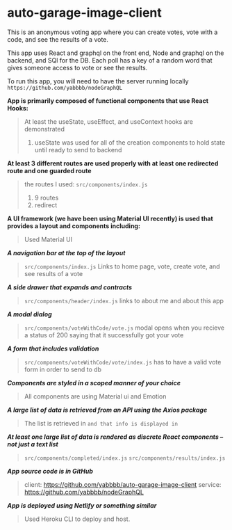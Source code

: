 # auto-garage-image-client

This is an anonymous voting app where you can create votes, vote with a code, and see the results of a vote. 

This app uses React and graphql on the front end, Node and graphql on the backend, and SQl for the DB. Each poll has a key of a random word that gives someone access to vote or see the results. 

To run this app, you will need to have the server running locally
    `https://github.com/yabbbb/nodeGraphQL`

**App is primarily composed of functional components that use React Hooks:**

>  At least the useState, useEffect, and useContext hooks are demonstrated
>   1. useState was used for all of the creation components to hold state until ready to send to backend

**At least 3 different routes are used properly with at least one redirected route and one guarded route**

> the routes I used:
> `src/components/index.js`
> 1. 9 routes
> 2. redirect

**A UI framework (we have been using Material UI recently) is used that provides a layout and components including:**
>
> Used Material UI

***A navigation bar at the top of the layout***
>
> `src/components/index.js`
> Links to home page, vote, create vote, and see results of a vote

***A side drawer that expands and contracts***
>
> `src/components/header/index.js`
> links to about me and about this app

***A modal dialog***
>
> `src/components/voteWithCode/vote.js`
> modal opens when you recieve a status of 200 saying that it successfully got your vote

***A form that includes validation***
>
> `src/components/voteWithCode/vote/index.js`
> has to have a valid vote form in order to send to db


***Components are styled in a scoped manner of your choice***
>
> All components are using Material ui and Emotion

***A large list of data is retrieved from an API using the Axios package***
>
> The list is retrieved in `` and that info is displayed in ``

***At least one large list of data is rendered as discrete React components – not just a text list***
>
> `src/components/completed/index.js`
> `src/components/results/index.js`

***App source code is in GitHub***
>
> client: https://github.com/yabbbb/auto-garage-image-client
> service: https://github.com/yabbbb/nodeGraphQL

***App is deployed using Netlify or something similar***
>
> Used Heroku CLI to deploy and host.